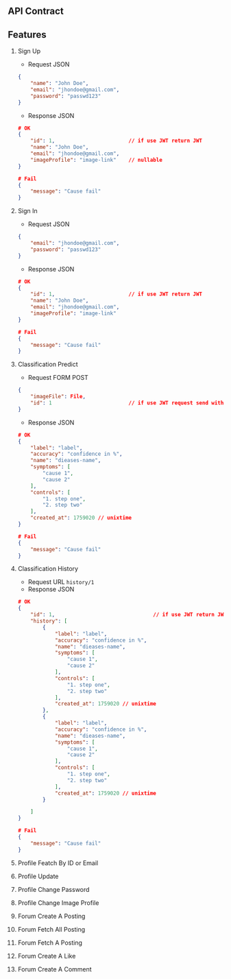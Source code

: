 ## API Contract

## Features

1. Sign Up
    - Request JSON
    ```json
    {
        "name": "John Doe",
        "email": "jhondoe@gmail.com",
        "password": "passwd123"
    }
    ```
    - Response JSON
    ```json
    # OK
    {
        "id": 1,                        // if use JWT return JWT
        "name": "John Doe",
        "email": "jhondoe@gmail.com",  
        "imageProfile": "image-link"    // nullable
    }

    # Fail
    {
        "message": "Cause fail"
    }
    ```

2. Sign In
    - Request JSON
    ```json
    {
        "email": "jhondoe@gmail.com",
        "password": "passwd123"
    }
    ```
    - Response JSON
    ```json
    # OK
    {
        "id": 1,                        // if use JWT return JWT
        "name": "John Doe",
        "email": "jhondoe@gmail.com",  
        "imageProfile": "image-link"
    }

    # Fail
    {
        "message": "Cause fail"
    }
    ```

3. Classification Predict
    - Request FORM POST
    ```json
    {
        "imageFile": File,
        "id": 1                         // if use JWT request send with JWT
    }
    ```
    - Response JSON
    ```json
    # OK
    {
        "label": "label",
        "accuracy": "confidence in %",
        "name": "dieases-name",
        "symptoms": [
            "cause 1",
            "cause 2"
        ],
        "controls": [
            "1. step one",
            "2. step two"
        ],
        "created_at": 1759020 // unixtime
    }

    # Fail
    {
        "message": "Cause fail"
    }
    ```

4. Classification History
    - Request URL `history/1`
    - Response JSON
    ```json
    # OK
    {
        "id": 1,                                // if use JWT return JWT
        "history": [
            {
                "label": "label",
                "accuracy": "confidence in %",
                "name": "dieases-name",
                "symptoms": [
                    "cause 1",
                    "cause 2"
                ],
                "controls": [
                    "1. step one",
                    "2. step two"
                ],
                "created_at": 1759020 // unixtime
            },
            {
                "label": "label",
                "accuracy": "confidence in %",
                "name": "dieases-name",
                "symptoms": [
                    "cause 1",
                    "cause 2"
                ],
                "controls": [
                    "1. step one",
                    "2. step two"
                ],
                "created_at": 1759020 // unixtime
            }

        ]
    }

    # Fail
    {
        "message": "Cause fail"
    }
    ```
5. Profile Featch By ID or Email
6. Profile Update
7. Profile Change Password
8. Profile Change Image Profile
9. Forum Create A Posting
10. Forum Fetch All Posting
11. Forum Fetch A Posting
12. Forum Create A Like
13. Forum Create A Comment
